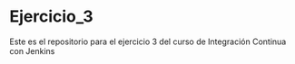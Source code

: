 # Ejercicio_3
Este es el repositorio para el ejercicio 3 del curso de Integración Continua con Jenkins
